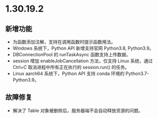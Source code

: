 # 1.30.19.2

## 新增功能

  - 为函数添加注解，支持在调用函数时提示函数用法。
  - Windows 系统下，Python API 新增支持官网 Python3.8, Python3.9。
  - DBConnectionPool 的 runTaskAsync 函数支持上传数据。
  - session 增加 enableJobCancellation 方法，仅支持 Linux 系统，通过 Ctrl+C 取消进程中所有正在执行的 session.run() 的任务。
  - Linux aarch64 系统下，Python API 支持 conda 环境的 Python3.7-Python3.9。 

## 故障修复

  - 解决了 Table 对象被删除后，服务器端不会自动释放资源的问题。

